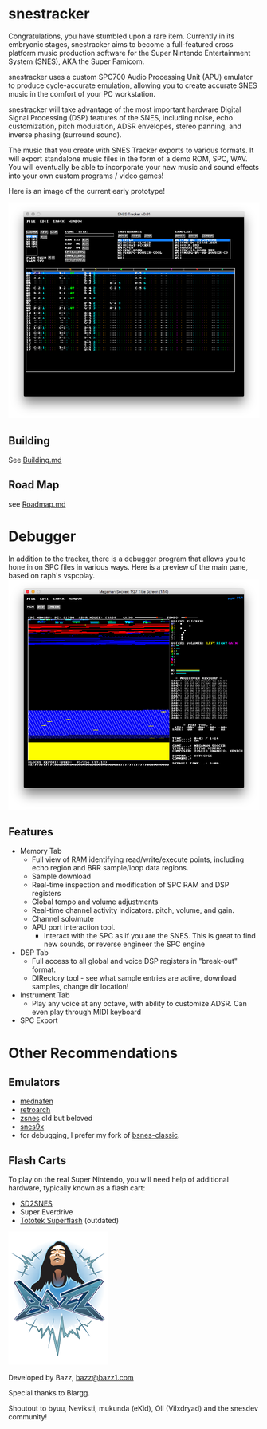 snestracker
===========

Congratulations, you have stumbled upon a rare item. Currently in its embryonic stages, snestracker aims to become a full-featured cross platform music production software for the Super Nintendo Entertainment System  (SNES), AKA the Super Famicom.

snestracker uses a custom SPC700 Audio Processing Unit (APU) emulator to produce cycle-accurate emulation, allowing you to create accurate SNES music in the comfort of your PC workstation.

snestracker will take advantage of the most important hardware Digital Signal Processing (DSP) features of the SNES, including noise, echo customization, pitch modulation, ADSR envelopes, stereo panning, and inverse phasing (surround sound).

The music that you create with SNES Tracker exports to various formats. It will export standalone music files in the form of a demo ROM, SPC, WAV. You will eventually be able to incorporate your new music and sound effects into your own custom programs / video games!

Here is an image of the current early prototype!

![snestracker early prototype preview](./pics/snestracker.png)

Building
--------
See [Building.md](./Building.md)

Road Map
--------
see [Roadmap.md](./Roadmap.md)


Debugger
========

In addition to the tracker, there is a debugger program that allows you to hone in on SPC files in various ways. Here is a preview of the main pane, based on raph's vspcplay.
![debugger photo](./pics/std-mem.png)

Features
--------
- Memory Tab
  - Full view of RAM identifying read/write/execute points, including echo region and BRR sample/loop data regions.
  - Sample download
  - Real-time inspection and modification of SPC RAM and DSP registers
  - Global tempo and volume adjustments
  - Real-time channel activity indicators. pitch, volume, and gain.
  - Channel solo/mute
  - APU port interaction tool.
    - Interact with the SPC as if you are the SNES. This is great to find new sounds, or reverse engineer the SPC engine
- DSP Tab
  - Full access to all global and voice DSP registers in "break-out" format.
  - DIRectory tool - see what sample entries are active, download samples, change dir location!
- Instrument Tab
  - Play any voice at any octave, with ability to customize ADSR. Can even play through MIDI keyboard
- SPC Export




Other Recommendations
=====================

Emulators
---------

- [mednafen](http://mednafen.fobby.net/ "Mednafen")
- [retroarch](http://www.libretro.com/)
- [zsnes](http://www.zsnes.com/) old but beloved
- [snes9x](http://www.snes9x.com/)
- for debugging, I prefer my fork of [bsnes-classic](https://github.com/bazzinotti/bsnes-classic).


Flash Carts
-----------
To play on the real Super Nintendo, you will need help of additional hardware, typically known as a flash cart:

- [SD2SNES](https://sd2snes.de)
- Super Everdrive
- [Tototek Superflash](http://www.tototek.com/store/index.php?main_page=product_info&cPath=1_8_11&products_id=39) (outdated)

![By Bazz](./pics/bazz.png)

Developed by Bazz, <bazz@bazz1.com>

Special thanks to Blargg.

Shoutout to byuu, Neviksti, mukunda (eKid), Oli (Vilxdryad) and the snesdev community!

